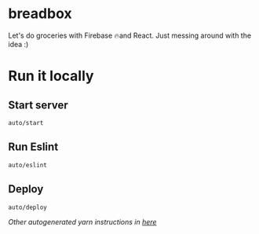 # breadbox
Let's do groceries with Firebase 🔥and React.
Just messing around with the idea :)

# Run it locally
## Start server
`auto/start`

## Run Eslint
`auto/eslint`

## Deploy
`auto/deploy`

_Other autogenerated yarn instructions in [here](docs/yarn-gen-readme.md)_
